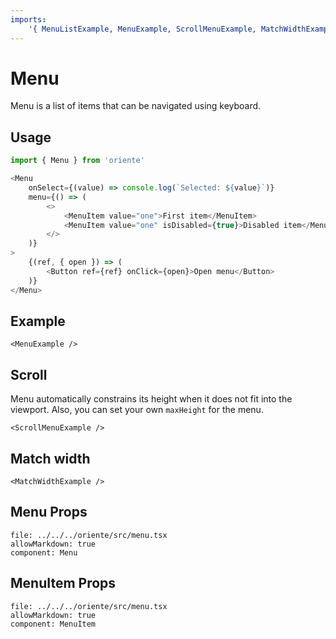 ```yaml
---
imports:
    '{ MenuListExample, MenuExample, ScrollMenuExample, MatchWidthExample }': './MenuExample'
---
```


# Menu

Menu is a list of items that can be navigated using keyboard.

## Usage

```js
import { Menu } from 'oriente'

<Menu
    onSelect={(value) => console.log(`Selected: ${value}`)}
    menu={() => (
        <>
            <MenuItem value="one">First item</MenuItem>
            <MenuItem value="one" isDisabled={true}>Disabled item</MenuItem>
        </>
    )}
>
    {(ref, { open }) => (
        <Button ref={ref} onClick={open}>Open menu</Button>
    )}
</Menu>
```

## Example

```@render
<MenuExample />
```

## Scroll

Menu automatically constrains its height when it does not fit into the viewport.
Also, you can set your own `maxHeight` for the menu.

```@render
<ScrollMenuExample />
```

## Match width

```@render
<MatchWidthExample />
```

## Menu Props

```@propsdoc
file: ../../../oriente/src/menu.tsx
allowMarkdown: true
component: Menu
```

## MenuItem Props

```@propsdoc
file: ../../../oriente/src/menu.tsx
allowMarkdown: true
component: MenuItem
```
